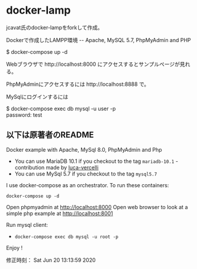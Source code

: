 # docker-lamp

jcavat氏のdocker-lampをforkして作成。

Dockerで作成したLAMPP環境 -- Apache, MySQL 5.7, PhpMyAdmin and PHP

$ docker-compose up -d

Webブラウザで http://localhost:8000 にアクセスするとサンプルページが見れる。

PhpMyAdminにアクセスするには http://localhost:8888 で。

MySqlにログインするには

$ docker-compose exec db mysql -u user -p \
password: test


以下は原著者のREADME
----
Docker example with Apache, MySql 8.0, PhpMyAdmin and Php

- You can use MariaDB 10.1 if you checkout to the tag `mariadb-10.1` - contribution made by [luca-vercelli](https://github.com/luca-vercelli)
- You can use MySql 5.7 if you checkout to the tag `mysql5.7`

I use docker-compose as an orchestrator. To run these containers:

```
docker-compose up -d
```

Open phpmyadmin at [http://localhost:8000](http://localhost:8000)
Open web browser to look at a simple php example at [http://localhost:8001](http://localhost:8001)

Run mysql client:

- `docker-compose exec db mysql -u root -p` 

Enjoy !

修正時刻： Sat Jun 20 13:13:59 2020

